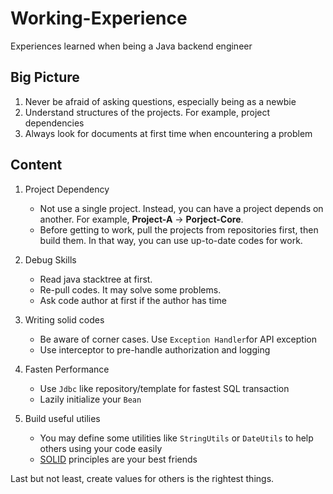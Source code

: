# Working-Experience
Experiences learned when being a Java backend engineer

## Big Picture
1. Never be afraid of asking questions, especially being as a newbie
2. Understand structures of the projects. For example, project dependencies
3. Always look for documents at first time when encountering a problem

## Content
1. Project Dependency
	* Not use a single project. Instead, you can have a project depends on another. For example, **Project-A** -> **Porject-Core**. 
	* Before getting to work, pull the projects from repositories first, then build them. In that way, you can use up-to-date codes for work.
2. Debug Skills
	* Read java stacktree at first.
	* Re-pull codes. It may solve some problems.
	* Ask code author at first if the author has time
3. Writing solid codes
	* Be aware of corner cases. Use ```Exception Handler```for API exception
	* Use interceptor to pre-handle authorization and logging

4. Fasten Performance
	* Use ```Jdbc``` like repository/template for fastest SQL transaction
	* Lazily initialize your ```Bean```
5. Build useful utilies
	* You may define some utilities like ```StringUtils``` or ```DateUtils``` to help others using your code easily
	* [SOLID](https://en.wikipedia.org/wiki/SOLID_(object-oriented_design)) principles are your best friends

Last but not least, create values for others is the rightest things. 


